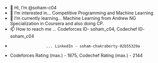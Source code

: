 - 👋 Hi, I’m @soham-c04
- 👀 I’m interested in... Competitive Programming and Machine Learning
- 🌱 I’m currently learning... Machine Learning from Andrew NG Specialization in Coursera and also doing CP.
- 📫 How to reach me ... Codeforces ID- soham_c04, Codechef ID- soham_c04
-                     ... LinkedIn - soham-chakraborty-02b55329a
- Codeforces Rating (max.) - 1875, Codechef Rating (max.) - 2144

<!---
soham-c04/soham-c04 is a ✨ special ✨ repository because its `README.md` (this file) appears on your GitHub profile.
You can click the Preview link to take a look at your changes.
--->
